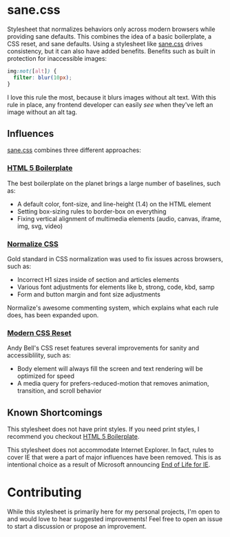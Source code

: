 # sane.css
Stylesheet that normalizes behaviors only across modern browsers while providing sane defaults.  This combines the idea of a basic boilerplate, a CSS reset, and sane defaults.  Using a stylesheet like [sane.css](https://github.com/rchillard/sane.css/blob/main/sane.css) drives consistency, but it can also have added benefits.  Benefits such as built in protection for inaccessible images:

```css
img:not([alt]) {
  filter: blur(10px);
}
```

I love this rule the most, because it blurs images without alt text.  With this rule in place, any frontend developer can easily _see_ when they've left an image without an alt tag.

## Influences
[sane.css](https://github.com/rchillard/sane.css/blob/main/sane.css) combines three different approaches:

### [HTML 5 Boilerplate](https://github.com/h5bp/main.css)
The best boilerplate on the planet brings a large number of baselines, such as:

- A default color, font-size, and line-height (1.4) on the HTML element
- Setting box-sizing rules to border-box on everything
- Fixing vertical alignment of multimedia elements (audio, canvas, iframe, img, svg, video)

### [Normalize CSS](https://github.com/necolas/normalize.css)
Gold standard in CSS normalization was used to fix issues across browsers, such as:

- Incorrect H1 sizes inside of section and articles elements
- Various font adjustments for elements like b, strong, code, kbd, samp
- Form and button margin and font size adjustments

Normalize's awesome commenting system, which explains what each rule does, has been expanded upon.

### [Modern CSS Reset](https://github.com/andy-piccalilli/modern-css-reset)
Andy Bell's CSS reset features several improvements for sanity and accessiblility, such as:

- Body element will always fill the screen and text rendering will be optimized for speed
- A media query for prefers-reduced-motion that removes animation, transition, and scroll behavior

## Known Shortcomings
This stylesheet does not have print styles.  If you need print styles, I recommend you checkout [HTML 5 Boilerplate](https://github.com/h5bp/main.css/blob/4913db5a714806ce3c26ad93899abc30066f494c/dist/main.css#L179).

This stylesheet does not accommodate Internet Explorer.  In fact, rules to cover IE that were a part of major influences have been removed.  This is as intentional choice as a result of Microsoft announcing [End of Life for IE](https://docs.microsoft.com/en-us/lifecycle/announcements/internet-explorer-11-end-of-support).

# Contributing
While this stylesheet is primarily here for my personal projects, I'm open to and would love to hear suggested improvements!  Feel free to open an issue to start a discussion or propose an improvement.
